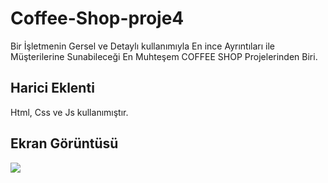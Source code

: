 <h1> Coffee-Shop-proje4 </h1>

Bir İşletmenin Gersel ve Detaylı kullanımıyla En ince Ayrıntıları ile  Müşterilerine Sunabileceği En Muhteşem COFFEE SHOP Projelerinden Biri.

<h2> Harici Eklenti </h2>

Html, Css ve Js kullanımıştır.

<h2> Ekran Görüntüsü </h2>

![](Coffee-shop-proje4.gif)